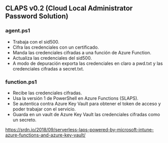 ## CLAPS v0.2 (Cloud Local Administrator Password Solution)

### agent.ps1

- Trabaja con el sid500.
- Cifra las credenciales con un certificado.
- Manda las credenciales cifradas a una función de Azure Function.
- Actualiza las credenciales del sid500.
- A modo de depuración exporta las credenciales en claro a pwd.txt y las credenciales cifradas a secret.txt.


### function.ps1

- Recibe las credenciales cifradas.
- Usa la versión 1 de PowerShell en Azure Functions (SLAPS).
- Se autentica contra Azure Key Vault para obtener el token de acceso y poder trabajar con el servicio.
- Guarda en un vault de Azure Key Vault las credenciales cifradas como un secreto.


https://srdn.io/2018/09/serverless-laps-powered-by-microsoft-intune-azure-functions-and-azure-key-vault/
